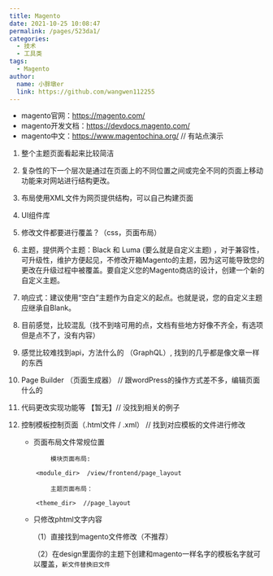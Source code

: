 ```yaml
---
title: Magento
date: 2021-10-25 10:08:47
permalink: /pages/523da1/
categories:
  - 技术
  - 工具类
tags:
  - Magento
author:
  name: 小胖墩er
  link: https://github.com/wangwen112255
---
```


- magento官网：https://magento.com/	     
- magento开发文档：https://devdocs.magento.com/
- magento中文：https://www.magentochina.org/    // 有站点演示


1. 整个主题页面看起来比较简洁		
2. 复杂性的下一个层次是通过在页面上的不同位置之间或完全不同的页面上移动功能来对网站进行结构更改。
3. 布局使用XML文件为网页提供结构，可以自己构建页面
4. UI组件库
5. 修改文件都要进行覆盖？（css，页面布局）
6. 主题，提供两个主题：Black 和 Luma  (要么就是自定义主题) ，对于兼容性，可升级性，维护方便起见，不修改开箱Magento的主题，因为这可能导致您的更改在升级过程中被覆盖。要自定义您的Magento商店的设计，创建一个新的自定义主题。
7. 响应式：建议使用“空白”主题作为自定义的起点。也就是说，您的自定义主题应继承自Blank。
8. 目前感觉，比较混乱（找不到啥可用的点，文档有些地方好像不齐全，有选项但是点不了，没有内容）
9. 感觉比较难找到api，方法什么的 （GraphQL）, 找到的几乎都是像文章一样的东西


1. Page Builder （页面生成器） // 跟wordPress的操作方式差不多，编辑页面什么的
2. 代码更改实现功能等 【暂无】// 没找到相关的例子
3. 控制模板控制页面（.html文件 / .xml） // 找到对应模板的文件进行修改	
	  - 页面布局文件常规位置
    ```
			模块页面布局:
      
        <module_dir>  /view/frontend/page_layout
      
			主题页面布局：
      
        <theme_dir>  //page_layout
    ```
	  - 只修改phtml文字内容

		（1）直接找到magento文件修改（不推荐）

		（2）在design里面你的主题下创建和magento一样名字的模板名字就可以覆盖，`新文件替换旧文件`